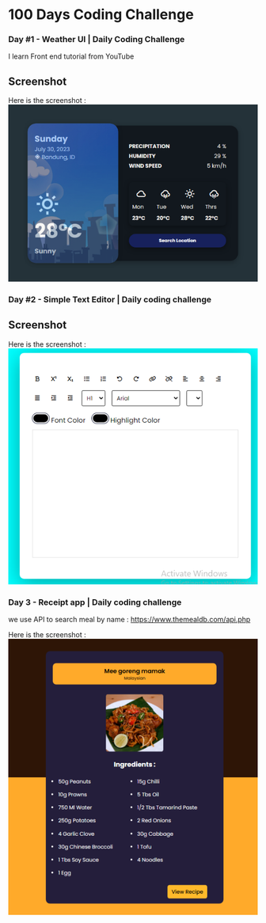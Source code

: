 # 100 Days Coding Challenge

### Day #1 - Weather UI | Daily Coding Challenge

I learn Front end tutorial from YouTube

## Screenshot

Here is the screenshot :
![screenshot](./1-weather-ui-app-design/image.png)

<!-- ------------------------------------- -->

### Day #2 - Simple Text Editor | Daily coding challenge

## Screenshot

Here is the screenshot :
![screenshot](./2-text-editor/image.png)

<!-- -------------------------------------- -->

### Day 3 - Receipt app | Daily coding challenge

we use API to search meal by name : https://www.themealdb.com/api.php

Here is the screenshot :
![Daily code challenge 3 - receipt app with JavaScript](./3-receipt-app/image.png)

<!-- ----------------------------------- -->
